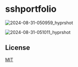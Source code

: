 # sshportfolio

![2024-08-31-050959_hyprshot](https://github.com/user-attachments/assets/a192adeb-f51c-4e88-a1d6-74c02e5a6d27)

![2024-08-31-051011_hyprshot](https://github.com/user-attachments/assets/56238db6-b1fa-4b2a-913c-c3311e4e5253)

## License

[MIT](./LICENSE)
